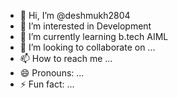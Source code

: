 - 👋 Hi, I’m @deshmukh2804
- 👀 I’m interested in Development
- 🌱 I’m currently learning b.tech AIML
- 💞️ I’m looking to collaborate on ...
- 📫 How to reach me ...
- 😄 Pronouns: ...
- ⚡ Fun fact: ...

<!---
deshmukh2804/deshmukh2804 is a ✨ special ✨ repository because its `README.md` (this file) appears on your GitHub profile.
You can click the Preview link to take a look at your changes.
--->
